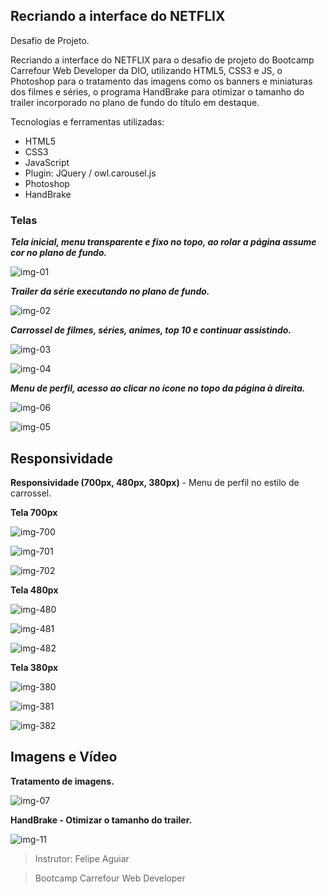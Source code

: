 ## Recriando a interface do NETFLIX

Desafio de Projeto.



Recriando a interface do NETFLIX para o desafio de projeto do Bootcamp Carrefour Web Developer da DIO, utilizando HTML5, CSS3 e JS, o Photoshop para o tratamento das imagens como os banners e miniaturas dos filmes e séries, o programa HandBrake para otimizar o tamanho do trailer incorporado no plano de fundo do título em destaque.



Tecnologias e ferramentas utilizadas:

- HTML5
- CSS3
- JavaScript
- Plugin: JQuery / owl.carousel.js
- Photoshop
- HandBrake



### Telas



***Tela inicial, menu transparente e fixo no topo, ao rolar a página assume cor no plano de fundo.***

![img-01](img/final/img-01.png)



***Trailer da série executando no plano de fundo.***

![img-02](img/final/img-02.png)



***Carrossel de filmes, séries, animes, top 10 e continuar assistindo.***

![img-03](img/final/img-03.png)

![img-04](img/final/img-04.png)



***Menu de perfil, acesso ao clicar no ícone no topo da página à direita.***

![img-06](img/final/img-06.png)

![img-05](img/final/img-05.png)



## Responsividade



**Responsividade (700px, 480px, 380px)** - Menu de perfil no estilo de carrossel.



**Tela 700px**

![img-700](img/final/img-700.png)



![img-701](img/final/img-701.png)



![img-702](img/final/img-702.png)



**Tela 480px**

![img-480](img/final/img-480.png)

![img-481](img/final/img-481.png)

![img-482](img/final/img-482.png)



**Tela 380px**

![img-380](img/final/img-380.png)

![img-381](img/final/img-381.png)

![img-382](img/final/img-382.png)





## Imagens e Vídeo



**Tratamento de imagens.**

![img-07](img/final/img-07.jpg)

**HandBrake - Otimizar o tamanho do trailer.**

![img-11](img/final/img-11.png)



> Instrutor: Felipe Aguiar

> Bootcamp Carrefour Web Developer